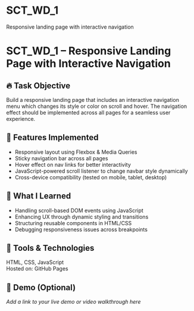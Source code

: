 # SCT_WD_1
Responsive landing page with interactive navigation
# SCT_WD_1 – Responsive Landing Page with Interactive Navigation

## 🔥 Task Objective
Build a responsive landing page that includes an interactive navigation menu which changes its style or color on scroll and hover. The navigation effect should be implemented across all pages for a seamless user experience.

## 📌 Features Implemented
- Responsive layout using Flexbox & Media Queries
- Sticky navigation bar across all pages
- Hover effect on nav links for better interactivity
- JavaScript-powered scroll listener to change navbar style dynamically
- Cross-device compatibility (tested on mobile, tablet, desktop)

## 🧠 What I Learned
- Handling scroll-based DOM events using JavaScript
- Enhancing UX through dynamic styling and transitions
- Structuring reusable components in HTML/CSS
- Debugging responsiveness issues across breakpoints

## 🚀 Tools & Technologies
HTML, CSS, JavaScript  
Hosted on: GitHub Pages

## 🎥 Demo (Optional)
_Add a link to your live demo or video walkthrough here_

